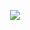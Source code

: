 


<p align="center">
  <img src="https://encrypted-tbn0.gstatic.com/images?q=tbn%3AANd9GcSpEL0hBF_aW00wkT-2ggqo0ZtYRjlsVndsOw&usqp=CAU"/>
</p>
